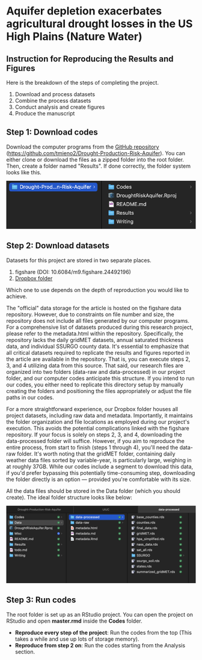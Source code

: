 # Aquifer depletion exacerbates agricultural drought losses in the US High Plains (Nature Water)

## Instruction for Reproducing the Results and Figures

Here is the breakdown of the steps of completing the project.

1. Download and process datasets
2. Combine the process datasets
3. Conduct analysis and create figures
4. Produce the manuscript

## Step 1: Download codes 

Download the computer programs from the [GitHub repository](https://github.com/tmieno2/Drought-Production-Risk-Aquifer) (https://github.com/tmieno2/Drought-Production-Risk-Aquifer). You can either clone or download the files as a zipped folder into the root folder. Then, create a folder named "Results". If done correctly, the folder system looks like this.

![folder-structure](https://github.com/tmieno2/Drought-Production-Risk-Aquifer/blob/master/Misc/folder-structure.png)

## Step 2: Download datasets

Datasets for this project are stored in two separate places. 

1. figshare (DOI: 10.6084/m9.figshare.24492196)
2. [Dropbox folder](https://www.dropbox.com/scl/fo/bghhwlidmi7wx1ok0az5n/h?rlkey=tgbix1hp7g9np9etlo1z3biyr&dl=0)

Which one to use depends on the depth of reproduction you would like to achieve.  

The "official" data storage for the article is hosted on the figshare data repository. However, due to constraints on file number and size, the repository does not include all files generated by our computer programs. For a comprehensive list of datasets produced during this research project, please refer to the metadata.html within the repository. Specifically, the repository lacks the daily gridMET datasets, annual saturated thickness data, and individual SSURGO county data. It's essential to emphasize that all critical datasets required to replicate the results and figures reported in the article are available in the repository. That is, you can execute steps 2, 3, and 4 utilizing data from this source. That said, our research files are organized into two folders (data-raw and data-processed) in our project folder, and our computer codes anticipate this structure. If you intend to run our codes, you either need to replicate this directory setup by manually creating the folders and positioning the files appropriately or adjust the file paths in our codes.

For a more straightforward experience, our Dropbox folder houses all project datasets, including raw data and metadata. Importantly, it maintains the folder organization and file locations as employed during our project's execution. This avoids the potential complications linked with the figshare repository. If your focus is solely on steps 2, 3, and 4, downloading the data-processed folder will suffice. However, if you aim to reproduce the entire process, from start to finish (steps 1 through 4), you'll need the data-raw folder. It's worth noting that the gridMET folder, containing daily weather data files sorted by variable-year, is particularly large, weighing in at roughly 37GB. While our codes include a segment to download this data, if you'd prefer bypassing this potentially time-consuming step, downloading the folder directly is an option — provided you're comfortable with its size.

All the data files should be stored in the Data folder (which you should create). The ideal folder structure looks like below:

![folder-structure](https://github.com/tmieno2/Drought-Production-Risk-Aquifer/blob/master/Misc/folder-structure-with-data.png)

## Step 3: Run codes

The root folder is set up as an RStudio project. You can open the project on RStudio and open **master.rmd** inside the **Codes** folder.

+ **Reproduce every step of the project**: Run the codes from the top (This takes a while and use up lots of storage memory). 
+ **Reproduce from step 2 on**: Run the codes starting from the Analysis section.


